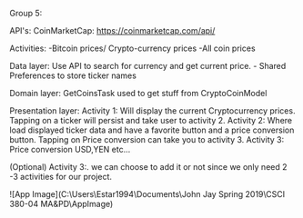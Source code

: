Group 5:

API's: 
CoinMarketCap: https://coinmarketcap.com/api/

Activities: 
-Bitcoin prices/ Crypto-currency prices 
-All coin prices 

Data layer: Use API to search for currency and get current price. - Shared Preferences to store ticker names 

Domain layer: GetCoinsTask used to get stuff from CryptoCoinModel

Presentation layer: Activity 1: Will display the current Cryptocurrency prices. Tapping on a ticker will persist and take user to activity 2. Activity 2: Where load displayed ticker data and have a favorite button and a price conversion button. Tapping on Price conversion can take you to activity 3. Activity 3: Price conversion USD,YEN etc... 

(Optional) Activity 3:. we can choose to add it or not since we only need 2 -3 activities for our project.


![App Image](C:\Users\Estar1994\Documents\John Jay Spring 2019\CSCI 380-04  MA&PD\AppImage)
